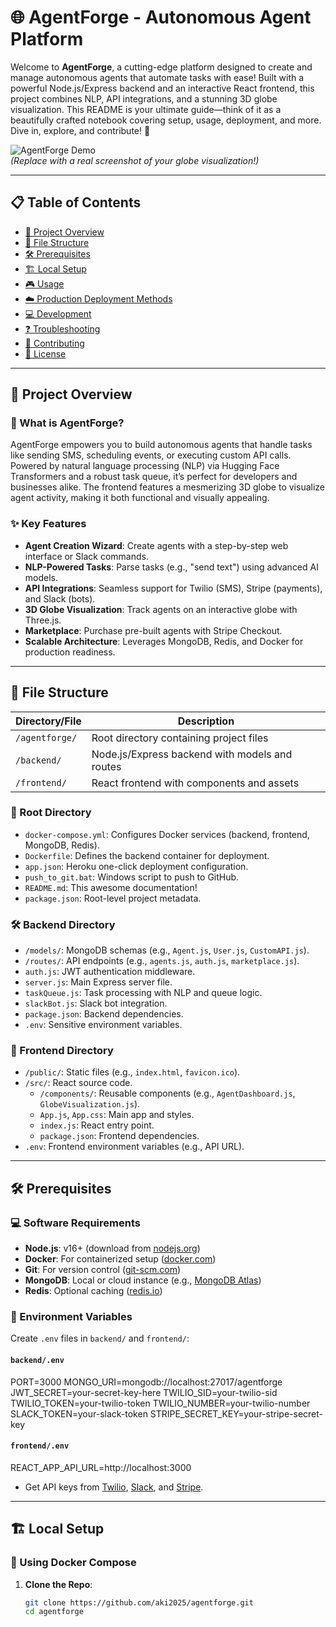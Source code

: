 # 🌐 AgentForge - Autonomous Agent Platform

Welcome to **AgentForge**, a cutting-edge platform designed to create and manage autonomous agents that automate tasks with ease! Built with a powerful Node.js/Express backend and an interactive React frontend, this project combines NLP, API integrations, and a stunning 3D globe visualization. This README is your ultimate guide—think of it as a beautifully crafted notebook covering setup, usage, deployment, and more. Dive in, explore, and contribute! 🚀

![AgentForge Demo](https://via.placeholder.com/600x300.png?text=AgentForge+Globe+Demo)  
*(Replace with a real screenshot of your globe visualization!)*

---

## 📋 Table of Contents

- [🌟 Project Overview](#-project-overview)
- [📂 File Structure](#-file-structure)
- [🛠️ Prerequisites](#-prerequisites)
- [🏗️ Local Setup](#-local-setup)
- [🎮 Usage](#-usage)
- [☁️ Production Deployment Methods](#-production-deployment-methods)
- [💻 Development](#-development)
- [❓ Troubleshooting](#-troubleshooting)
- [🤝 Contributing](#-contributing)
- [📜 License](#-license)

---

## 🌟 Project Overview

### 🎯 What is AgentForge?
AgentForge empowers you to build autonomous agents that handle tasks like sending SMS, scheduling events, or executing custom API calls. Powered by natural language processing (NLP) via Hugging Face Transformers and a robust task queue, it’s perfect for developers and businesses alike. The frontend features a mesmerizing 3D globe to visualize agent activity, making it both functional and visually appealing.

### ✨ Key Features
- **Agent Creation Wizard**: Create agents with a step-by-step web interface or Slack commands.
- **NLP-Powered Tasks**: Parse tasks (e.g., "send text") using advanced AI models.
- **API Integrations**: Seamless support for Twilio (SMS), Stripe (payments), and Slack (bots).
- **3D Globe Visualization**: Track agents on an interactive globe with Three.js.
- **Marketplace**: Purchase pre-built agents with Stripe Checkout.
- **Scalable Architecture**: Leverages MongoDB, Redis, and Docker for production readiness.

---

## 📂 File Structure

| **Directory/File**      | **Description**                              |
|--------------------------|----------------------------------------------|
| `/agentforge/`          | Root directory containing project files      |
| `/backend/`             | Node.js/Express backend with models and routes |
| `/frontend/`            | React frontend with components and assets    |

### 🌳 Root Directory
- `docker-compose.yml`: Configures Docker services (backend, frontend, MongoDB, Redis).
- `Dockerfile`: Defines the backend container for deployment.
- `app.json`: Heroku one-click deployment configuration.
- `push_to_git.bat`: Windows script to push to GitHub.
- `README.md`: This awesome documentation!
- `package.json`: Root-level project metadata.

### 🛠️ Backend Directory
- `/models/`: MongoDB schemas (e.g., `Agent.js`, `User.js`, `CustomAPI.js`).
- `/routes/`: API endpoints (e.g., `agents.js`, `auth.js`, `marketplace.js`).
- `auth.js`: JWT authentication middleware.
- `server.js`: Main Express server file.
- `taskQueue.js`: Task processing with NLP and queue logic.
- `slackBot.js`: Slack bot integration.
- `package.json`: Backend dependencies.
- `.env`: Sensitive environment variables.

### 🎨 Frontend Directory
- `/public/`: Static files (e.g., `index.html`, `favicon.ico`).
- `/src/`: React source code.
  - `/components/`: Reusable components (e.g., `AgentDashboard.js`, `GlobeVisualization.js`).
  - `App.js`, `App.css`: Main app and styles.
  - `index.js`: React entry point.
  - `package.json`: Frontend dependencies.
- `.env`: Frontend environment variables (e.g., API URL).

---

## 🛠️ Prerequisites

### 💻 Software Requirements
- **Node.js**: v16+ (download from [nodejs.org](https://nodejs.org))
- **Docker**: For containerized setup ([docker.com](https://www.docker.com))
- **Git**: For version control ([git-scm.com](https://git-scm.com))
- **MongoDB**: Local or cloud instance (e.g., [MongoDB Atlas](https://www.mongodb.com/cloud/atlas))
- **Redis**: Optional caching ([redis.io](https://redis.io))

### 🔑 Environment Variables
Create `.env` files in `backend/` and `frontend/`:

#### `backend/.env` 


PORT=3000
MONGO_URI=mongodb://localhost:27017/agentforge
JWT_SECRET=your-secret-key-here
TWILIO_SID=your-twilio-sid
TWILIO_TOKEN=your-twilio-token
TWILIO_NUMBER=your-twilio-number
SLACK_TOKEN=your-slack-token
STRIPE_SECRET_KEY=your-stripe-secret-key

#### `frontend/.env`

REACT_APP_API_URL=http://localhost:3000

- Get API keys from [Twilio](https://www.twilio.com), [Slack](https://api.slack.com), and [Stripe](https://stripe.com).

---

## 🏗️ Local Setup

### 🐳 Using Docker Compose
1. **Clone the Repo**:
   ```bash
   git clone https://github.com/aki2025/agentforge.git
   cd agentforge




